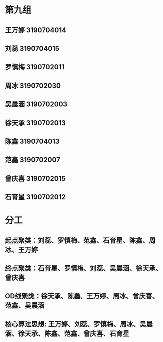 # 第九组
## 王万婷 3190704014
## 刘蕊 3190704015
## 罗慎梅 3190702011
## 周冰 3190702030
## 吴晨涵 3190702003
## 徐天承 3190702013
## 陈鑫 3190704013
## 范鑫 3190702007
## 曾庆喜 3190702015
## 石育星 3190702012
# 分工
## 起点聚类：刘蕊、罗慎梅、范鑫、石育星、陈鑫、周冰、王万婷
## 终点聚类：石育星、罗慎梅、刘蕊、吴晨涵、徐天承、曾庆喜
## OD线聚类：徐天承、陈鑫、王万婷、周冰、曾庆喜、范鑫、吴晨涵
## 核心算法思想: 王万婷、刘蕊、罗慎梅、周冰、吴晨涵、徐天承、陈鑫、范鑫、曾庆喜、石育星
